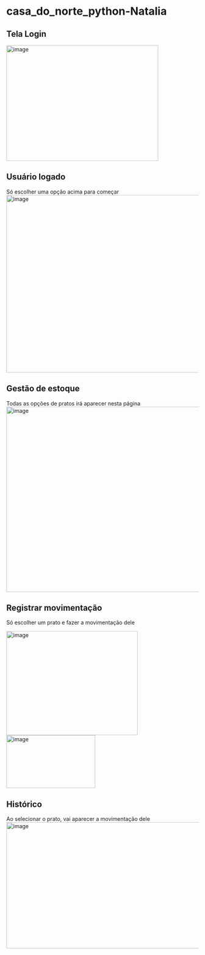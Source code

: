 # casa_do_norte_python-Natalia

## Tela Login
<img width="398" height="302" alt="image" src="https://github.com/user-attachments/assets/b9860218-ff77-4aad-8f6d-a3a7d7c59348" />

## Usuário logado
Só escolher uma opção acima para começar
<img width="959" height="464" alt="image" src="https://github.com/user-attachments/assets/29997a87-2518-42b0-adac-8c14c5afc6df" />

## Gestão de estoque 
Todas as opções de pratos irá aparecer nesta página
<img width="959" height="484" alt="image" src="https://github.com/user-attachments/assets/6451a94f-9137-46d0-9bf4-6e0e534d2120" />

## Registrar movimentação
Só escolher um prato e fazer a movimentação dele

<img width="344" height="272" alt="image" src="https://github.com/user-attachments/assets/c1a55136-1547-4052-a7c6-e8c25f38d0c8" />
<img width="233" height="138" alt="image" src="https://github.com/user-attachments/assets/11522784-3533-421f-81ef-2c409ce89ab2" />

## Histórico
Ao selecionar o prato, vai aparecer a movimentação dele
<img width="586" height="330" alt="image" src="https://github.com/user-attachments/assets/cf1fd30f-a5c6-48bb-8106-a0e46686d820" />

